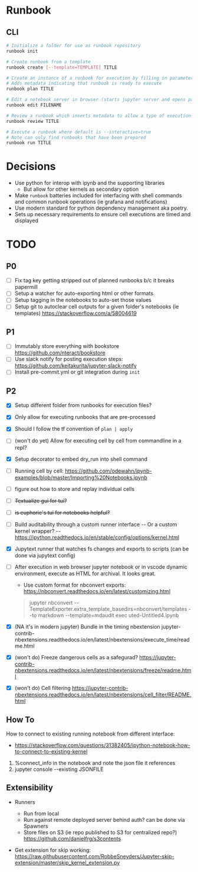 # Runbook

## CLI

```sh
# Initialize a folder for use as runbook repository
runbook init

# Create runbook from a template
runbook create [--template=TEMPLATE] TITLE

# Create an instance of a runbook for execution by filling in parameterization
# Adds metadata indicating that runbook is ready to execute
runbook plan TITLE

# Edit a notebook server in browser (starts jupyter server and opens page)
runbook edit FILENAME

# Review a runbook which inserts metadata to allow a type of execution
runbook review TITLE

# Execute a runbook where default is --interactive=true
# Note can only find runbooks that have been prepared
runbook run TITLE
```

# Decisions

- Use python for interop with ipynb and the supporting libraries
    - But allow for other kernels as secondary option
- Make `runbook` batteries included for interfacing with shell commands and common runbook
operations (ie grafana and notifications)
- Use modern standard for python dependency management aka poetry.
- Sets up necessary requirements to ensure cell executions are timed and displayed

# TODO
## P0
- [ ] Fix tag key getting stripped out of planned runbooks b/c it breaks papermill
- [ ] Setup a watcher for auto-exporting html or other formats
- [ ] Setup tagging in the notebooks to auto-set those values
- [ ] Setup git to autoclear cell outputs for a given folder's notebooks (ie templates) https://stackoverflow.com/a/58004619

## P1
- [ ] Immutably store everything with bookstore https://github.com/nteract/bookstore
- [ ] Use slack notify for posting execution steps: https://github.com/keitakurita/jupyter-slack-notify
- [ ] Install pre-commit.yml or git integration during `init`

## P2
- [x] Setup different folder from runbooks for execution files?
- [x] Only allow for executing runbooks that are pre-processed
- [x] Should I follow the tf convention of `plan | apply`
- [ ] (won't do yet) Allow for executing cell by cell from commandline in a repl?
- [x] Setup decorator to embed dry_run into shell command
- [ ] Running cell by cell: https://github.com/odewahn/ipynb-examples/blob/master/Importing%20Notebooks.ipynb
- [ ] figure out how to store and replay individual cells
- [ ] ~~Textualize gui for tui?~~
- [ ] ~~is euphorie's tui for notebooks helpful?~~
- [ ] Build auditability through a custom runner interface
  -- Or a custom kernel wrapper?
  -- https://ipython.readthedocs.io/en/stable/config/options/kernel.html
- [x] Jupytext runner that watches fs changes and exports to scripts (can be done via jupytext
        config)
- [ ] After execution in web browser jupyter notebook or in vscode dynamic environment, execute as HTML
   for archival. It looks great.

   - Use custom format for nbconvert exports: https://nbconvert.readthedocs.io/en/latest/customizing.html

   > jupyter nbconvert --TemplateExporter.extra_template_basedirs=nbconvert/templates --to markdown --template=mdaudit exec
   > uted-Untitled4.ipynb

- [x] (NA it's in modern jupyter) Bundle in the timing nbextension jupyter-contrib-nbextensions.readthedocs.io/en/latest/nbextensions/execute_time/readme.html
- [x] (won't do) Freeze dangerous cells as a safegurad? https://jupyter-contrib-nbextensions.readthedocs.io/en/latest/nbextensions/freeze/readme.html
- [x] (won't do) Cell filtering https://jupyter-contrib-nbextensions.readthedocs.io/en/latest/nbextensions/cell_filter/README.html

## How To
How to connect to existing running notebook from different interface:
- https://stackoverflow.com/questions/31382405/ipython-notebook-how-to-connect-to-existing-kernel
1. %connect_info in the notebook and note the json file it references
2. jupyter console --existing JSONFILE

## Extensibility

- Runners
   - Run from local
   - Run against remote deployed server behind auth? can be done via Spawners
   - Store files on S3 (ie repo published to S3 for centralized repo?) https://github.com/danielfrg/s3contents

- Get extension for skip working: https://raw.githubusercontent.com/RobbeSneyders/Jupyter-skip-extension/master/skip_kernel_extension.py
